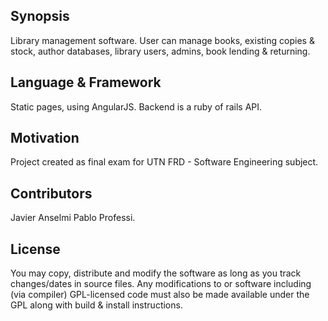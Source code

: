 ## Synopsis

Library management software. User can manage books, existing copies & stock, author databases, library users, admins, book lending & returning.

## Language & Framework

Static pages, using AngularJS.
Backend is a ruby of rails API.

## Motivation

Project created as final exam for UTN FRD - Software Engineering subject.

## Contributors

Javier Anselmi
Pablo Professi.

## License

You may copy, distribute and modify the software as long as you track changes/dates in source files. Any modifications to or software including (via compiler) GPL-licensed code must also be made available under the GPL along with build & install instructions.